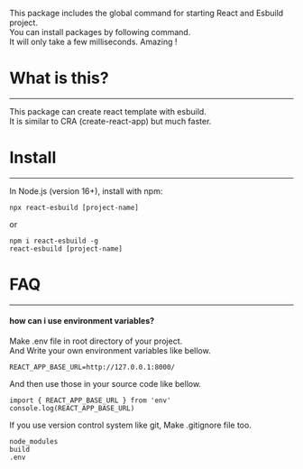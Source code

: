 This package includes the global command for starting React and Esbuild project. \
You can install packages by following command. \
It will only take a few milliseconds. Amazing !


# What is this?
***
This package can create react template with esbuild. \
It is similar to CRA (create-react-app) but much faster.


# Install 
***
In Node.js (version 16+), install with npm:
```
npx react-esbuild [project-name]
```

or

```
npm i react-esbuild -g
react-esbuild [project-name]
```

# FAQ
***
#### how can i use environment variables?
Make .env file in root directory of your project. \
And Write your own environment variables like bellow.
```
REACT_APP_BASE_URL=http://127.0.0.1:8000/
```
And then use those in your source code like bellow.
```
import { REACT_APP_BASE_URL } from 'env'
console.log(REACT_APP_BASE_URL)
```
If you use version control system like git, Make .gitignore file too.
```
node_modules
build
.env
```




